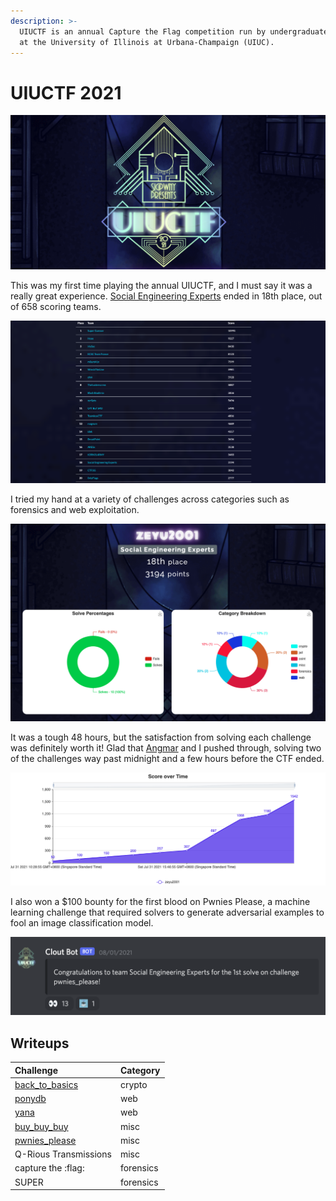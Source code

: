 ```yaml
---
description: >-
  UIUCTF is an annual Capture the Flag competition run by undergraduate students
  at the University of Illinois at Urbana-Champaign (UIUC).
---
```


# UIUCTF 2021

![](../../.gitbook/assets/image%20%2822%29.png)

This was my first time playing the annual UIUCTF, and I must say it was a really great experience. [Social Engineering Experts](https://ctftime.org/team/154571) ended in 18th place, out of 658 scoring teams.

![](../../.gitbook/assets/screenshot-2021-08-03-at-11.30.14-am.png)

I tried my hand at a variety of challenges across categories such as forensics and web exploitation.

![](../../.gitbook/assets/screenshot-2021-08-03-at-11.46.09-am.png)

It was a tough 48 hours, but the satisfaction from solving each challenge was definitely worth it! Glad that [Angmar](https://angmar2722.github.io/CTFwriteups/2021/uiuctf2021/) and I pushed through, solving two of the challenges way past midnight and a few hours before the CTF ended.



![](../../.gitbook/assets/score-over-time.png)

I also won a $100 bounty for the first blood on Pwnies Please, a machine learning challenge that required solvers to generate adversarial examples to fool an image classification model.

![](../../.gitbook/assets/screenshot-2021-08-03-at-12.10.01-pm.png)

## Writeups

| Challenge | Category |
| :--- | :--- |
| [back\_to\_basics](back_to_basics.md) | crypto |
| [ponydb](ponydb.md) | web |
| [yana](yana.md) | web |
| [buy\_buy\_buy](buy_buy_buy.md) | misc |
| [pwnies\_please](pwnies_please.md) | misc |
| Q-Rious Transmissions | misc |
| capture the :flag: | forensics |
| SUPER | forensics |

